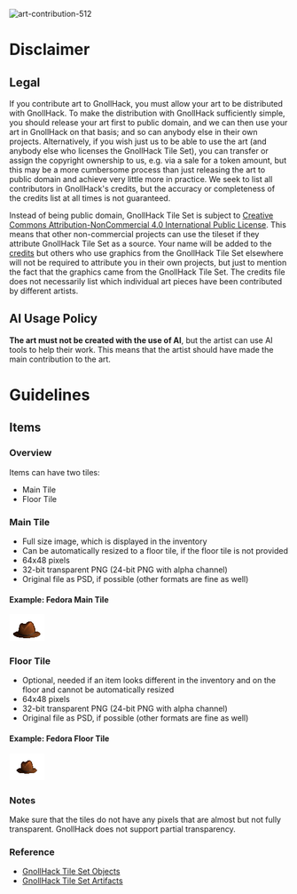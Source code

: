 ![art-contribution-512](https://github.com/user-attachments/assets/8ab944cc-13f7-4c6c-88bd-0dd38fca52bd)

# Disclaimer

## Legal

If you contribute art to GnollHack, you must allow your art to be distributed with GnollHack. To make the distribution with GnollHack sufficiently simple, you should release your art first to public domain, and we can then use your art in GnollHack on that basis; and so can anybody else in their own projects. Alternatively, if you wish just us to be able to use the art (and anybody else who licenses the GnollHack Tile Set), you can transfer or assign the copyright ownership to us, e.g. via a sale for a token amount, but this may be a more cumbersome process than just releasing the art to public domain and achieve very little more in practice. We seek to list all contributors in GnollHack's credits, but the accuracy or completeness of the credits list at all times is not guaranteed.

Instead of being public domain, GnollHack Tile Set is subject to [Creative Commons Attribution-NonCommercial 4.0 International Public License](https://github.com/hyvanmielenpelit/GnollHackTileSet/blob/main/LICENSE.md). This means that other non-commercial projects can use the tileset if they attribute GnollHack Tile Set as a source. Your name will be added to the [credits](https://github.com/hyvanmielenpelit/GnollHack/blob/master/dat/credits) but others who use graphics from the GnollHack Tile Set elsewhere will not be required to attribute you in their own projects, but just to mention the fact that the graphics came from the GnollHack Tile Set. The credits file does not necessarily list which individual art pieces have been contributed by different artists.

## AI Usage Policy

**The art must not be created with the use of AI**, but the artist can use AI tools to help their work. This means that the artist should have made the main contribution to the art.

# Guidelines

## Items

### Overview

Items can have two tiles:
- Main Tile
- Floor Tile

### Main Tile

- Full size image, which is displayed in the inventory
- Can be automatically resized to a floor tile, if the floor tile is not provided
- 64x48 pixels
- 32-bit transparent PNG (24-bit PNG with alpha channel)
- Original file as PSD, if possible (other formats are fine as well)

#### Example: Fedora Main Tile

![Fedora Main Tile](https://github.com/hyvanmielenpelit/GnollHackTileSet/blob/main/Objects/armor/fedora/armor_fedora.png?raw=true)

### Floor Tile

- Optional, needed if an item looks different in the inventory and on the floor and cannot be automatically resized
- 64x48 pixels
- 32-bit transparent PNG (24-bit PNG with alpha channel)
- Original file as PSD, if possible (other formats are fine as well)

#### Example: Fedora Floor Tile

![Fedora Floor Tile](https://github.com/hyvanmielenpelit/GnollHackTileSet/blob/main/Objects/armor/fedora/armor_fedora_floor.png?raw=true)

### Notes

Make sure that the tiles do not have any pixels that are almost but not fully transparent. GnollHack does not support partial transparency.

### Reference

- [GnollHack Tile Set Objects](https://github.com/hyvanmielenpelit/GnollHackTileSet/tree/main/Objects)
- [GnollHack Tile Set Artifacts](https://github.com/hyvanmielenpelit/GnollHackTileSet/tree/main/Artifacts)
